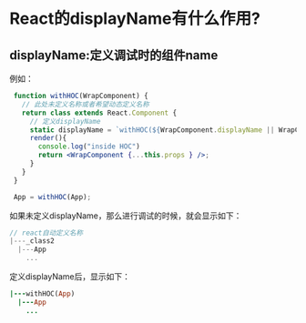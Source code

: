 # React的displayName有什么作用?

## displayName:定义调试时的组件name

例如：



```jsx
 function withHOC(WrapComponent) {
   // 此处未定义名称或者希望动态定义名称
   return class extends React.Component {
     // 定义displayName
     static displayName = `withHOC(${WrapComponent.displayName || WrapComponent.name})`;
     render(){
       console.log("inside HOC")
       return <WrapComponent {...this.props } />;
     }
   }
 }

 App = withHOC(App);
```

如果未定义displayName，那么进行调试的时候，就会显示如下：



```cpp
// react自动定义名称
|---_class2
  |---App
    ...
```

定义displayName后，显示如下：



```ruby
|---withHOC(App)
  |---App
    ...
```


